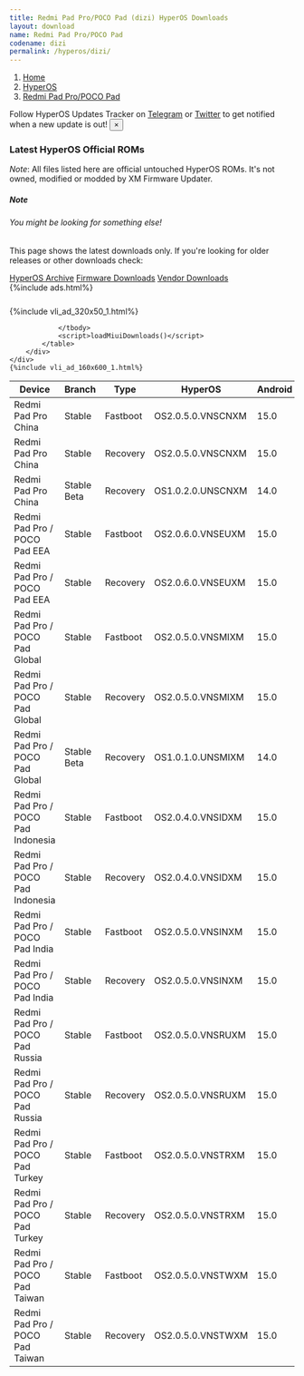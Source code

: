 ```yaml
---
title: Redmi Pad Pro/POCO Pad (dizi) HyperOS Downloads
layout: download
name: Redmi Pad Pro/POCO Pad
codename: dizi
permalink: /hyperos/dizi/
---
```

<nav aria-label="breadcrumb">
    <ol class="breadcrumb">
        <li class="breadcrumb-item"><a href="/">Home</a></li>
        <li class="breadcrumb-item"><a href="/hyperos/">HyperOS</a></li>
        <li class="breadcrumb-item active" aria-current="page"><a href="/hyperos/dizi/">Redmi Pad Pro/POCO Pad</a></li>
    </ol>
</nav>
<div class="alert alert-primary alert-dismissible fade show" role="alert">
    Follow HyperOS Updates Tracker on <a href="https://t.me/MIUIUpdatesTracker" class="alert-link">Telegram</a>
     or <a href="https://twitter.com/MiFwUpdater" class="alert-link">Twitter</a> to get notified when a new update is out!
    <button type="button" class="close" data-dismiss="alert" aria-label="Close">
        <span aria-hidden="true">&times;</span>
    </button>
</div>

### Latest HyperOS Official ROMs
*Note*: All files listed here are official untouched HyperOS ROMs. It's not owned, modified or modded by XM Firmware Updater.
<div class="card">
  <div class="card-body">
    <h5 class="card-title">Note</h5>
    <h6 class="card-subtitle mb-2 text-muted">You might be looking for something else!</h6>
    <p class="card-text">This page shows the latest downloads only.
     If you're looking for older releases or other downloads check:</p>
    <a href="/archive/hyperos/dizi/" class="card-link">HyperOS Archive</a>
    <a href="/firmware/dizi/" class="card-link">Firmware Downloads</a>
    <a href="/vendor/dizi/" class="card-link">Vendor Downloads</a>
  </div>
</div>
{%include ads.html%}
<div class="row justify-content-center">
    <div class="col-10">
        <div class="table-responsive-md" style="margin-top: 25px;">
            {%include vli_ad_320x50_1.html%}
            <table id="miui" class="display dt-responsive nowrap compact table table-striped table-hover table-sm">
                <thead class="thead-dark">
                    <tr>
                        <th data-ref="device">Device</th>
                        <th data-ref="branch">Branch</th>
                        <th data-ref="type">Type</th>
                        <th data-ref="miui">HyperOS</th>
                        <th data-ref="android">Android</th>
                        <th data-ref="size">Size</th>
                        <th data-ref="size">Date</th>
                        <th data-ref="link">Link</th>
                    </tr>
                </thead>
                <tbody>
                <tr><td>Redmi Pad Pro China</td><td>Stable</td><td>Fastboot</td><td>OS2.0.5.0.VNSCNXM</td><td>15.0</td><td>6.2 GB</td><td>2025-04-16</td><td><a href="/hyperos/dizi/stable/OS2.0.5.0.VNSCNXM/">Download</a></td></tr>
<tr><td>Redmi Pad Pro China</td><td>Stable</td><td>Recovery</td><td>OS2.0.5.0.VNSCNXM</td><td>15.0</td><td>5.0 GB</td><td>2025-04-23</td><td><a href="/hyperos/dizi/stable/OS2.0.5.0.VNSCNXM/">Download</a></td></tr>
<tr><td>Redmi Pad Pro China</td><td>Stable Beta</td><td>Recovery</td><td>OS1.0.2.0.UNSCNXM</td><td>14.0</td><td>4.5 GB</td><td>2024-05-06</td><td><a href="/hyperos/dizi/stable beta/OS1.0.2.0.UNSCNXM/">Download</a></td></tr>
<tr><td>Redmi Pad Pro / POCO Pad EEA</td><td>Stable</td><td>Fastboot</td><td>OS2.0.6.0.VNSEUXM</td><td>15.0</td><td>5.6 GB</td><td>2025-05-09</td><td><a href="/hyperos/dizi/stable/OS2.0.6.0.VNSEUXM/">Download</a></td></tr>
<tr><td>Redmi Pad Pro / POCO Pad EEA</td><td>Stable</td><td>Recovery</td><td>OS2.0.6.0.VNSEUXM</td><td>15.0</td><td>4.6 GB</td><td>2025-05-16</td><td><a href="/hyperos/dizi/stable/OS2.0.6.0.VNSEUXM/">Download</a></td></tr>
<tr><td>Redmi Pad Pro / POCO Pad Global</td><td>Stable</td><td>Fastboot</td><td>OS2.0.5.0.VNSMIXM</td><td>15.0</td><td>5.7 GB</td><td>2025-05-08</td><td><a href="/hyperos/dizi/stable/OS2.0.5.0.VNSMIXM/">Download</a></td></tr>
<tr><td>Redmi Pad Pro / POCO Pad Global</td><td>Stable</td><td>Recovery</td><td>OS2.0.5.0.VNSMIXM</td><td>15.0</td><td>4.6 GB</td><td>2025-05-15</td><td><a href="/hyperos/dizi/stable/OS2.0.5.0.VNSMIXM/">Download</a></td></tr>
<tr><td>Redmi Pad Pro / POCO Pad Global</td><td>Stable Beta</td><td>Recovery</td><td>OS1.0.1.0.UNSMIXM</td><td>14.0</td><td>4.2 GB</td><td>2024-06-05</td><td><a href="/hyperos/dizi/stable beta/OS1.0.1.0.UNSMIXM/">Download</a></td></tr>
<tr><td>Redmi Pad Pro / POCO Pad Indonesia</td><td>Stable</td><td>Fastboot</td><td>OS2.0.4.0.VNSIDXM</td><td>15.0</td><td>5.5 GB</td><td>2025-04-16</td><td><a href="/hyperos/dizi/stable/OS2.0.4.0.VNSIDXM/">Download</a></td></tr>
<tr><td>Redmi Pad Pro / POCO Pad Indonesia</td><td>Stable</td><td>Recovery</td><td>OS2.0.4.0.VNSIDXM</td><td>15.0</td><td>4.6 GB</td><td>2025-04-22</td><td><a href="/hyperos/dizi/stable/OS2.0.4.0.VNSIDXM/">Download</a></td></tr>
<tr><td>Redmi Pad Pro / POCO Pad India</td><td>Stable</td><td>Fastboot</td><td>OS2.0.5.0.VNSINXM</td><td>15.0</td><td>5.0 GB</td><td>2025-05-11</td><td><a href="/hyperos/dizi/stable/OS2.0.5.0.VNSINXM/">Download</a></td></tr>
<tr><td>Redmi Pad Pro / POCO Pad India</td><td>Stable</td><td>Recovery</td><td>OS2.0.5.0.VNSINXM</td><td>15.0</td><td>4.4 GB</td><td>2025-05-19</td><td><a href="/hyperos/dizi/stable/OS2.0.5.0.VNSINXM/">Download</a></td></tr>
<tr><td>Redmi Pad Pro / POCO Pad Russia</td><td>Stable</td><td>Fastboot</td><td>OS2.0.5.0.VNSRUXM</td><td>15.0</td><td>6.2 GB</td><td>2025-05-11</td><td><a href="/hyperos/dizi/stable/OS2.0.5.0.VNSRUXM/">Download</a></td></tr>
<tr><td>Redmi Pad Pro / POCO Pad Russia</td><td>Stable</td><td>Recovery</td><td>OS2.0.5.0.VNSRUXM</td><td>15.0</td><td>4.5 GB</td><td>2025-05-19</td><td><a href="/hyperos/dizi/stable/OS2.0.5.0.VNSRUXM/">Download</a></td></tr>
<tr><td>Redmi Pad Pro / POCO Pad Turkey</td><td>Stable</td><td>Fastboot</td><td>OS2.0.5.0.VNSTRXM</td><td>15.0</td><td>5.6 GB</td><td>2025-05-11</td><td><a href="/hyperos/dizi/stable/OS2.0.5.0.VNSTRXM/">Download</a></td></tr>
<tr><td>Redmi Pad Pro / POCO Pad Turkey</td><td>Stable</td><td>Recovery</td><td>OS2.0.5.0.VNSTRXM</td><td>15.0</td><td>4.5 GB</td><td>2025-05-19</td><td><a href="/hyperos/dizi/stable/OS2.0.5.0.VNSTRXM/">Download</a></td></tr>
<tr><td>Redmi Pad Pro / POCO Pad Taiwan</td><td>Stable</td><td>Fastboot</td><td>OS2.0.5.0.VNSTWXM</td><td>15.0</td><td>5.4 GB</td><td>2025-05-11</td><td><a href="/hyperos/dizi/stable/OS2.0.5.0.VNSTWXM/">Download</a></td></tr>
<tr><td>Redmi Pad Pro / POCO Pad Taiwan</td><td>Stable</td><td>Recovery</td><td>OS2.0.5.0.VNSTWXM</td><td>15.0</td><td>4.4 GB</td><td>2025-05-19</td><td><a href="/hyperos/dizi/stable/OS2.0.5.0.VNSTWXM/">Download</a></td></tr>

                </tbody>
                <script>loadMiuiDownloads()</script>
            </table>
        </div>
    </div>
    {%include vli_ad_160x600_1.html%}
</div>
